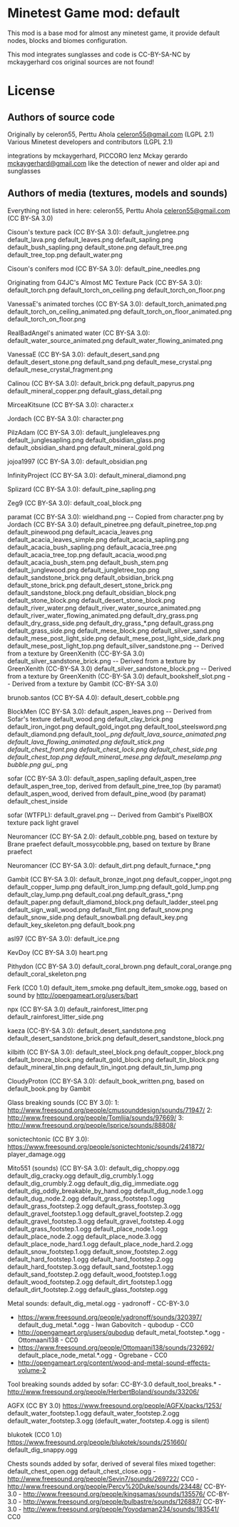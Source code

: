 Minetest Game mod: default
==========================

This mod is a base mod for almost any minetest game, it provide default nodes, blocks and biomes configuration.

This mod integrates sunglasses and code is CC-BY-SA-NC by mckaygerhard cos original sources are not found!

# License

Authors of source code
----------------------
Originally by celeron55, Perttu Ahola <celeron55@gmail.com> (LGPL 2.1)
Various Minetest developers and contributors (LGPL 2.1)

integrations by mckaygerhard, PICCORO lenz Mckay gerardo <mckaygerhard@gmail.com>
like the detection of newer and older api and sunglasses

Authors of media (textures, models and sounds)
----------------------------------------------
Everything not listed in here:
celeron55, Perttu Ahola <celeron55@gmail.com> (CC BY-SA 3.0)

Cisoun's texture pack (CC BY-SA 3.0):
  default_jungletree.png
  default_lava.png
  default_leaves.png
  default_sapling.png
  default_bush_sapling.png
  default_stone.png
  default_tree.png
  default_tree_top.png
  default_water.png

Cisoun's conifers mod (CC BY-SA 3.0):
  default_pine_needles.png

Originating from G4JC's Almost MC Texture Pack (CC BY-SA 3.0):
  default_torch.png
  default_torch_on_ceiling.png
  default_torch_on_floor.png

VanessaE's animated torches (CC BY-SA 3.0):
  default_torch_animated.png
  default_torch_on_ceiling_animated.png
  default_torch_on_floor_animated.png
  default_torch_on_floor.png

RealBadAngel's animated water (CC BY-SA 3.0):
  default_water_source_animated.png
  default_water_flowing_animated.png

VanessaE (CC BY-SA 3.0):
  default_desert_sand.png
  default_desert_stone.png
  default_sand.png
  default_mese_crystal.png
  default_mese_crystal_fragment.png

Calinou (CC BY-SA 3.0):
  default_brick.png
  default_papyrus.png
  default_mineral_copper.png
  default_glass_detail.png

MirceaKitsune (CC BY-SA 3.0):
  character.x

Jordach (CC BY-SA 3.0):
  character.png

PilzAdam (CC BY-SA 3.0):
  default_jungleleaves.png
  default_junglesapling.png
  default_obsidian_glass.png
  default_obsidian_shard.png
  default_mineral_gold.png

jojoa1997 (CC BY-SA 3.0):
  default_obsidian.png

InfinityProject (CC BY-SA 3.0):
  default_mineral_diamond.png

Splizard (CC BY-SA 3.0):
  default_pine_sapling.png

Zeg9 (CC BY-SA 3.0):
  default_coal_block.png

paramat (CC BY-SA 3.0):
  wieldhand.png -- Copied from character.png by Jordach (CC BY-SA 3.0)
  default_pinetree.png
  default_pinetree_top.png
  default_pinewood.png
  default_acacia_leaves.png
  default_acacia_leaves_simple.png
  default_acacia_sapling.png
  default_acacia_bush_sapling.png
  default_acacia_tree.png
  default_acacia_tree_top.png
  default_acacia_wood.png
  default_acacia_bush_stem.png
  default_bush_stem.png
  default_junglewood.png
  default_jungletree_top.png
  default_sandstone_brick.png
  default_obsidian_brick.png
  default_stone_brick.png
  default_desert_stone_brick.png
  default_sandstone_block.png
  default_obsidian_block.png
  default_stone_block.png
  default_desert_stone_block.png
  default_river_water.png
  default_river_water_source_animated.png
  default_river_water_flowing_animated.png
  default_dry_grass.png
  default_dry_grass_side.png
  default_dry_grass_*.png
  default_grass.png
  default_grass_side.png
  default_mese_block.png
  default_silver_sand.png
  default_mese_post_light_side.png
  default_mese_post_light_side_dark.png
  default_mese_post_light_top.png
  default_silver_sandstone.png -- Derived from a texture by GreenXenith (CC-BY-SA 3.0)
  default_silver_sandstone_brick.png -- Derived from a texture by GreenXenith (CC-BY-SA 3.0)
  default_silver_sandstone_block.png -- Derived from a texture by GreenXenith (CC-BY-SA 3.0)
  default_bookshelf_slot.png -- Derived from a texture by Gambit (CC-BY-SA 3.0)

brunob.santos (CC BY-SA 4.0):
  default_desert_cobble.png

BlockMen (CC BY-SA 3.0):
  default_aspen_leaves.png -- Derived from Sofar's texture
  default_wood.png
  default_clay_brick.png
  default_iron_ingot.png
  default_gold_ingot.png
  default_tool_steelsword.png
  default_diamond.png
  default_tool_*.png
  default_lava_source_animated.png
  default_lava_flowing_animated.png
  default_stick.png
  default_chest_front.png
  default_chest_lock.png
  default_chest_side.png
  default_chest_top.png
  default_mineral_mese.png
  default_meselamp.png
  bubble.png
  gui_*.png

sofar (CC BY-SA 3.0):
  default_aspen_sapling
  default_aspen_tree
  default_aspen_tree_top, derived from default_pine_tree_top (by paramat)
  default_aspen_wood, derived from default_pine_wood (by paramat)
  default_chest_inside

sofar (WTFPL):
  default_gravel.png -- Derived from Gambit's PixelBOX texture pack light gravel

Neuromancer (CC BY-SA 2.0):
  default_cobble.png, based on texture by Brane praefect
  default_mossycobble.png, based on texture by Brane praefect

Neuromancer (CC BY-SA 3.0):
  default_dirt.png
  default_furnace_*.png

Gambit (CC BY-SA 3.0):
  default_bronze_ingot.png
  default_copper_ingot.png
  default_copper_lump.png
  default_iron_lump.png
  default_gold_lump.png
  default_clay_lump.png
  default_coal.png
  default_grass_*.png
  default_paper.png
  default_diamond_block.png
  default_ladder_steel.png
  default_sign_wall_wood.png
  default_flint.png
  default_snow.png
  default_snow_side.png
  default_snowball.png
  default_key.png
  default_key_skeleton.png
  default_book.png

asl97 (CC BY-SA 3.0):
  default_ice.png

KevDoy (CC BY-SA 3.0)
  heart.png

Pithydon (CC BY-SA 3.0)
  default_coral_brown.png
  default_coral_orange.png
  default_coral_skeleton.png

Ferk (CC0 1.0)
  default_item_smoke.png
  default_item_smoke.ogg, based on sound by http://opengameart.org/users/bart

npx (CC BY-SA 3.0)
  default_rainforest_litter.png
  default_rainforest_litter_side.png

kaeza (CC-BY-SA 3.0):
  default_desert_sandstone.png
  default_desert_sandstone_brick.png
  default_desert_sandstone_block.png

kilbith (CC BY-SA 3.0):
  default_steel_block.png
  default_copper_block.png
  default_bronze_block.png
  default_gold_block.png
  default_tin_block.png
  default_mineral_tin.png
  default_tin_ingot.png
  default_tin_lump.png

CloudyProton (CC BY-SA 3.0):
  default_book_written.png, based on default_book.png by Gambit

Glass breaking sounds (CC BY 3.0):
  1: http://www.freesound.org/people/cmusounddesign/sounds/71947/
  2: http://www.freesound.org/people/Tomlija/sounds/97669/
  3: http://www.freesound.org/people/lsprice/sounds/88808/

sonictechtonic (CC BY 3.0):
https://www.freesound.org/people/sonictechtonic/sounds/241872/
  player_damage.ogg

Mito551 (sounds) (CC BY-SA 3.0):
  default_dig_choppy.ogg
  default_dig_cracky.ogg
  default_dig_crumbly.1.ogg
  default_dig_crumbly.2.ogg
  default_dig_dig_immediate.ogg
  default_dig_oddly_breakable_by_hand.ogg
  default_dug_node.1.ogg
  default_dug_node.2.ogg
  default_grass_footstep.1.ogg
  default_grass_footstep.2.ogg
  default_grass_footstep.3.ogg
  default_gravel_footstep.1.ogg
  default_gravel_footstep.2.ogg
  default_gravel_footstep.3.ogg
  default_gravel_footstep.4.ogg
  default_grass_footstep.1.ogg
  default_place_node.1.ogg
  default_place_node.2.ogg
  default_place_node.3.ogg
  default_place_node_hard.1.ogg
  default_place_node_hard.2.ogg
  default_snow_footstep.1.ogg
  default_snow_footstep.2.ogg
  default_hard_footstep.1.ogg
  default_hard_footstep.2.ogg
  default_hard_footstep.3.ogg
  default_sand_footstep.1.ogg
  default_sand_footstep.2.ogg
  default_wood_footstep.1.ogg
  default_wood_footstep.2.ogg
  default_dirt_footstep.1.ogg
  default_dirt_footstep.2.ogg
  default_glass_footstep.ogg

Metal sounds:
  default_dig_metal.ogg - yadronoff - CC-BY-3.0
  - https://www.freesound.org/people/yadronoff/sounds/320397/
  default_dug_metal.*.ogg - Iwan Gabovitch - qubodup - CC0
  - http://opengameart.org/users/qubodup
  default_metal_footstep.*.ogg - Ottomaani138 - CC0
  - https://www.freesound.org/people/Ottomaani138/sounds/232692/
  default_place_node_metal.*.ogg - Ogrebane - CC0
  - http://opengameart.org/content/wood-and-metal-sound-effects-volume-2

Tool breaking sounds added by sofar: CC-BY-3.0
  default_tool_breaks.* - http://www.freesound.org/people/HerbertBoland/sounds/33206/

AGFX (CC BY 3.0)
https://www.freesound.org/people/AGFX/packs/1253/
  default_water_footstep.1.ogg
  default_water_footstep.2.ogg
  default_water_footstep.3.ogg
(default_water_footstep.4.ogg is silent)

blukotek (CC0 1.0)
https://www.freesound.org/people/blukotek/sounds/251660/
  default_dig_snappy.ogg

Chests sounds added by sofar, derived of several files mixed together:
  default_chest_open.ogg
  default_chest_close.ogg
    - http://www.freesound.org/people/Sevin7/sounds/269722/ CC0
    - http://www.freesound.org/people/Percy%20Duke/sounds/23448/ CC-BY-3.0
    - http://www.freesound.org/people/kingsamas/sounds/135576/ CC-BY-3.0
    - http://www.freesound.org/people/bulbastre/sounds/126887/ CC-BY-3.0
    - http://www.freesound.org/people/Yoyodaman234/sounds/183541/ CC0

